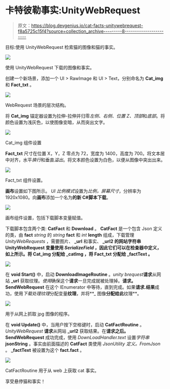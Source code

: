 # 卡特彼勒事实:UnityWebRequest

> 原文：<https://blog.devgenius.io/cat-facts-unitywebrequest-f8a5725c15f4?source=collection_archive---------8----------------------->

目标:使用 UnityWebRequest 检索猫的图像和猫的事实。

![](img/1db074e28e56345c109d600cc00c6374.png)

使用 UnityWebRequest 下载的图像和事实。

创建一个新场景，添加一个 UI > RawImage 和 UI > Text，分别命名为 **Cat_img** 和 **Fact_txt** 。

![](img/febc4630a4e16f296b74a9f2f0ebb236.png)

WebRequest 场景的层次结构。

将 **Cat_img** 锚定器设置为拉伸-拉伸并归零*左侧、右侧、位置 Z、顶部*和*底部*。将颜色设置为浅灰色，以使图像变暗，从而突出文字。

![](img/38094b6fbb0ec9263d81d35ffb21462f.png)

Cat_img 组件设置

**Fact_txt** 尺寸在位置 X，Y，Z 零点为 72，宽度为 1400，高度为 700。将文本居中对齐，水平*换行*和垂直*溢出*。将文本颜色设置为白色，以便从图像中突出出来。

![](img/117abeeb523478095ffa94829b2bcc80.png)

Fact_txt 组件设置。

**画布**设置如下图所示。 *UI 比例模式*设置为*比例，屏幕尺寸*，分辨率为 1920x1080。向**画布**添加一个名为**的新 C#脚本下载**。

![](img/5984b828155740ec767d7793abcfa90d.png)

画布组件设置，包括下载脚本变量赋值。

下载脚本包含两个类: **CatFact** 和 **Download** 。 **CatFact** 是一个包含 Json 定义的类，由 **fact** *string* 的 *string* **fact** 和 *int* **length** 组成，下载管理 *UnityWebRequests* ，需要图片、 **_url** 和事实、 **_url2 的网站字符串 **UnityWebRequest** 变量使用 *SerializeField* ，因此它们可以在检查器中定义，如上所示。将 **Cat_img** 分配给 **_catImg** ，将 **Fact_txt** 分配给 **_factText** 。**

![](img/ff23569c59df387326514ca8eb3ae81f.png)

在 **void Start()** 中，启动 **DownloadImageRoutine** 。*unity brequest***请求**从网站 **_url** 获取纹理。*使用*确保这个**请求**一旦完成就被处理掉。**请求。SendWebRequest** 在这个 IEnumerator 中等待，直到完成。如果**请求.结果**成功，使用*下载处理纹理*分配变量**纹理**，并将**_ 图像**分配给此**纹理**。

![](img/5e0b84b99a3c86f9884e7151f1f3088e.png)

用于从网上抓取 jpg 图像的程序。

在 **void Update()** 中，当用户按下空格键时，启动 **CatFactRoutine** 。 *UnityWebRequest* **请求**从网站 **_url2** 获取结果。在**请求之后。SendWebRequest** 成功完成，使用 *DownLoadHandler.text* 设置*字符串* **jsonString** 。事实由前面描述的 **CatFact** 类使用 *JsonUtility 定义。FromJson* 。 **_factText** 被设置为这个 **fact.fact** 。

![](img/20526d308373fd1c93703a28faa95037.png)

CatFactRoutine 用于从 web 上获取 cat 事实。

享受悬停猫和事实！